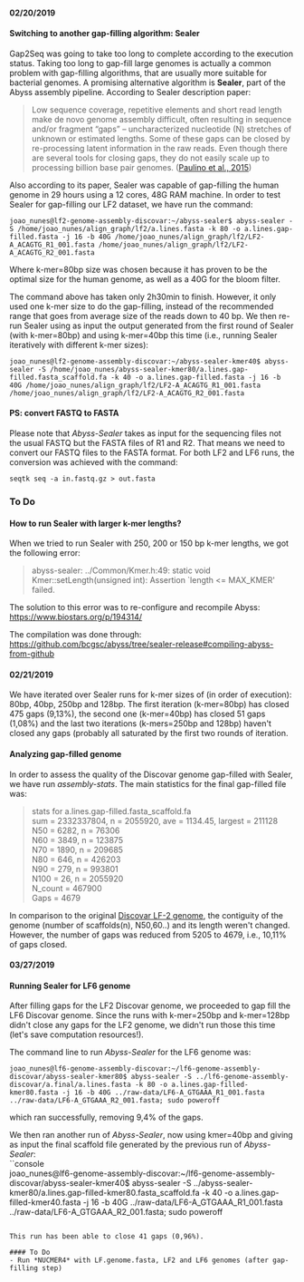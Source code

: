 #### 02/20/2019  
#### Switching to another gap-filling algorithm: Sealer  
Gap2Seq was going to take too long to complete according to the execution status. Taking too long to gap-fill large genomes is actually a common problem with gap-filling algorithms, that are usually more suitable for bacterial genomes. A promising alternative algorithm is **Sealer**, part of the Abyss assembly pipeline. According to Sealer description paper:  

> Low sequence coverage, repetitive elements and short read length make de novo genome assembly difficult, often resulting in sequence and/or fragment “gaps” – uncharacterized nucleotide (N) stretches of unknown or estimated lengths. Some of these gaps can be closed by re-processing latent information in the raw reads. Even though there are several tools for closing gaps, they do not easily scale up to processing billion base pair genomes. ([Paulino et al., 2015](https://www.ncbi.nlm.nih.gov/pmc/articles/PMC4515008/#MOESM4))

Also according to its paper, Sealer was capable of gap-filling the human genome in 29 hours using a 12 cores, 48G RAM machine. In order to test Sealer for gap-filling our LF2 dataset, we have run the command: 

```console  
joao_nunes@lf2-genome-assembly-discovar:~/abyss-sealer$ abyss-sealer -S /home/joao_nunes/align_graph/lf2/a.lines.fasta -k 80 -o a.lines.gap-filled.fasta -j 16 -b 40G /home/joao_nunes/align_graph/lf2/LF2-A_ACAGTG_R1_001.fasta /home/joao_nunes/align_graph/lf2/LF2-A_ACAGTG_R2_001.fasta  
```  

Where k-mer=80bp size was chosen because it has proven to be the optimal size for the human genome, as well as a 40G for the bloom filter. 

The command above has taken only 2h30min to finish. However, it only used one k-mer size to do the gap-filling, instead of the recommended range that goes from average size of the reads down to 40 bp. We then re-run Sealer using as input the output generated from the first round of Sealer (with k-mer=80bp) and using k-mer=40bp this time (i.e., running Sealer iteratively with different k-mer sizes):  

```console  
joao_nunes@lf2-genome-assembly-discovar:~/abyss-sealer-kmer40$ abyss-sealer -S /home/joao_nunes/abyss-sealer-kmer80/a.lines.gap-filled.fasta_scaffold.fa -k 40 -o a.lines.gap-filled.fasta -j 16 -b 40G /home/joao_nunes/align_graph/lf2/LF2-A_ACAGTG_R1_001.fasta /home/joao_nunes/align_graph/lf2/LF2-A_ACAGTG_R2_001.fasta  
```  

#### PS: convert FASTQ to FASTA  
Please note that *Abyss-Sealer* takes as input for the sequencing files not the usual FASTQ but the FASTA files of R1 and R2. That means we need to convert our FASTQ files to the FASTA format. For both LF2 and LF6 runs, the conversion was achieved with the command:  

```console  
seqtk seq -a in.fastq.gz > out.fasta
```  

### To Do
#### How to run Sealer with larger k-mer lengths?  
When we tried to run Sealer with 250, 200 or 150 bp k-mer lengths, we got the following error:    
> abyss-sealer: ../Common/Kmer.h:49: static void Kmer::setLength(unsigned int): Assertion `length <= MAX_KMER' failed.  

The solution to this error was to re-configure and recompile Abyss:  
https://www.biostars.org/p/194314/

The compilation was done through: https://github.com/bcgsc/abyss/tree/sealer-release#compiling-abyss-from-github  

#### 02/21/2019  
We have iterated over Sealer runs for k-mer sizes of (in order of execution): 80bp, 40bp, 250bp and 128bp. The first iteration (k-mer=80bp) has closed 475 gaps (9,13%), the second one (k-mer=40bp) has closed 51 gaps (1,08%) and the last two iterations (k-mers=250bp and 128bp) haven't closed any gaps (probably all saturated by the first two rounds of iteration.  

#### Analyzing gap-filled genome  
In order to assess the quality of the Discovar genome gap-filled with Sealer, we have run *assembly-stats*. The main statistics for the final gap-filled file was:  
> stats for a.lines.gap-filled.fasta_scaffold.fa  
sum = 2332337804, n = 2055920, ave = 1134.45, largest = 211128  
N50 = 6282, n = 76306  
N60 = 3849, n = 123875  
N70 = 1890, n = 209685  
N80 = 646, n = 426203  
N90 = 279, n = 993801  
N100 = 26, n = 2055920  
N_count = 467900  
Gaps = 4679  

In comparison to the original [Discovar LF-2 genome](https://github.com/biobureaubiotech/goldenMusselGender/blob/master/7.Analyzing_Discovar's_Assembly.md#lf2), the contiguity of the genome (number of scaffolds(n), N50,60..) and its length weren't changed. However, the number of gaps was reduced from 5205 to 4679, i.e., 10,11% of gaps closed. 

#### 03/27/2019  
#### Running Sealer for LF6 genome  
After filling gaps for the LF2 Discovar genome, we proceeded to gap fill the LF6 Discovar genome. Since the runs with k-mer=250bp and k-mer=128bp didn't close any gaps for the LF2 genome, we didn't run those this time (let's save computation resources!).  

The command line to run *Abyss-Sealer* for the LF6 genome was:  
```console  
joao_nunes@lf6-genome-assembly-discovar:~/lf6-genome-assembly-discovar/abyss-sealer-kmer80$ abyss-sealer -S ../lf6-genome-assembly-discovar/a.final/a.lines.fasta -k 80 -o a.lines.gap-filled-kmer80.fasta -j 16 -b 40G ../raw-data/LF6-A_GTGAAA_R1_001.fasta ../raw-data/LF6-A_GTGAAA_R2_001.fasta; sudo poweroff
```  
which ran successfully, removing 9,4% of the gaps. 

We then ran another run of *Abyss-Sealer*, now using kmer=40bp and giving as input the final scaffold file generated by the previous run of *Abyss-Sealer*:  
``console  
joao_nunes@lf6-genome-assembly-discovar:~/lf6-genome-assembly-discovar/abyss-sealer-kmer40$ abyss-sealer -S ../abyss-sealer-kmer80/a.lines.gap-filled-kmer80.fasta_scaffold.fa -k 40 -o a.lines.gap-filled-kmer40.fasta -j 16 -b 40G ../raw-data/LF6-A_GTGAAA_R1_001.fasta ../raw-data/LF6-A_GTGAAA_R2_001.fasta; sudo poweroff
```  

This run has been able to close 41 gaps (0,96%). 

#### To Do  
- Run *NUCMER4* with LF.genome.fasta, LF2 and LF6 genomes (after gap-filling step) 


